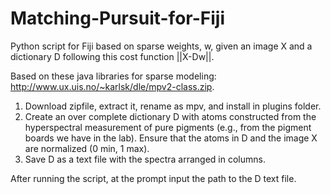 # Matching-Pursuit-for-Fiji
Python script for Fiji based on sparse weights, w, given an image X and a dictionary D following this cost function ||X-Dw||. 

Based on these java libraries for sparse modeling: http://www.ux.uis.no/~karlsk/dle/mpv2-class.zip. 

1) Download zipfile, extract it, rename as mpv, and install in plugins folder. 
2) Create an over complete dictionary D with atoms constructed from the hyperspectral measurement of pure pigments (e.g., from the pigment boards we have in the lab). Ensure that the atoms in D and the image X are normalized (0 min, 1 max).
3) Save D as a text file with the spectra arranged in columns.

After running the script, at the prompt input the path to the D text file.
